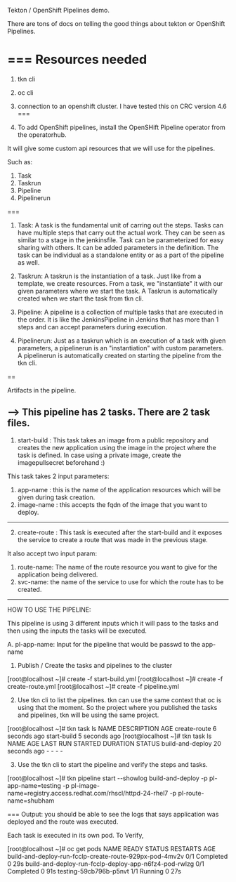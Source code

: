 Tekton  / OpenShift Pipelines demo.

There are tons of docs on telling the good things about tekton or OpenShift Pipelines.


===
Resources needed
===
1. tkn cli
2. oc cli
3. connection to an openshift cluster. I have tested this on CRC version 4.6
===


1. To add OpenShift pipelines, install the OpenSHift Pipeline operator from the operatorhub.

It will give some custom api resources that we will use for the pipelines.

Such as:

1. Task
2. Taskrun
3. Pipeline
4. Pipelinerun

===

1. Task: A task is the fundamental unit of carring out the steps. Tasks can have multiple steps that carry out the actual work. They can be seen as similar to a stage in the jenkinsfile. Task can be parameterized for easy sharing with others. It can be added parameters in the definition. The task can be individual as a standalone entity or as a part of the pipeline as well.

2. Taskrun: A taskrun is the instantiation of a task. Just like from a template, we create resources. From a task, we "instantiate" it with our given parameters where we start the task. A Taskrun is automatically created when we start the task from tkn cli. 

3. Pipeline: A pipeline is a collection of multiple tasks that are executed in the order. It is like the JenkinsPipeline in Jenkins that has more than 1 steps and can accept parameters during execution.

4. Pipelinerun: Just as a taskrun which is an execution of a task with given parameters, a pipelinerun is an "instantiation" with custom parameters. A pipelinerun is automatically created on starting the pipeline from the tkn cli. 

==

Artifacts in the pipeline.

--> This pipeline has 2 tasks. There are 2 task files. 
----------------
1. start-build : This task takes an image from a public repository and creates the new application using the image in the project where the task is defined.
In case using a private image, create the imagepullsecret beforehand :)

This task takes 2 input parameters:

1. app-name : this is the name of the application resources which will be given during task creation.
2. image-name : this accepts the fqdn of the image that you want to deploy. 
----------------

2. create-route : This task is executed after the start-build and it exposes the service to create a route that was made in the previous stage. 

It also accept two input param:

1. route-name: The name of the route resource you want to give for the application being delivered.
2. svc-name: the name of the service to use for which the route has to be created.
----------------

HOW TO USE THE PIPELINE:

This pipeline is using 3 different inputs which it will pass to the tasks and then using the inputs the tasks will be executed.

A. pl-app-name: Input for the pipeline that would be passwd to the app-name 


1. Publish / Create the tasks and pipelines to the cluster

[root@localhost ~]#  create -f start-build.yml 
[root@localhost ~]#  create -f create-route.yml 
[root@localhost ~]#  create -f pipeline.yml


2. Use tkn cli to list the pipelines. tkn can use the same context that oc is using that the moment. So the project where you published the tasks and pipelines, tkn will be using the same project. 

[root@localhost ~]#  tkn task ls
NAME           DESCRIPTION   AGE
create-route                 6 seconds ago
start-build                  5 seconds ago
[root@localhost ~]#  tkn task ls
NAME               AGE              LAST RUN                     STARTED         DURATION     STATUS
build-and-deploy   20 seconds ago   -                            -               -            -


3. Use the tkn cli to start the pipeline and verify the steps and tasks.

[root@localhost ~]# tkn pipeline start --showlog build-and-deploy -p pl-app-name=testing -p pl-image-name=registry.access.redhat.com/rhscl/httpd-24-rhel7 -p pl-route-name=shubham


===
Output: you should be able to see the logs that says application was deployed and the route was executed.

Each task is executed in its own pod. To Verify,

[root@localhost ~]# oc get pods 
NAME                                                      READY   STATUS      RESTARTS   AGE
build-and-deploy-run-fcclp-create-route-929px-pod-4mv2v   0/1     Completed   0          29s
build-and-deploy-run-fcclp-deploy-app-n6fz4-pod-rwlzg     0/1     Completed   0          91s
testing-59cb796b-p5nvt                                    1/1     Running     0          27s

